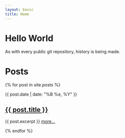 ```yaml
---
layout: basic
title: Home
---
```


Hello World
==========

As with every public git repository, history is being made.

Posts
==========

<div class="listofposts">
{% for post in site.posts %}
    <div class="post">
    <p class="date">{{ post.date | date: "%B %e, %Y" }}</p>
    <h2><a href="{{ post.url }}">{{ post.title }}</a></h2>
    <p>{{ post.excerpt }} <a href="{{ post.url }}" class="linktopost">more…</a></p>
    </div>
{% endfor %}
</div>
